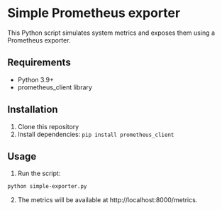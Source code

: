 # Simple Prometheus exporter

This Python script simulates system metrics and exposes them using a Prometheus exporter.

## Requirements

- Python 3.9+
- prometheus_client library

## Installation

1. Clone this repository
2. Install dependencies: `pip install prometheus_client`

## Usage

1. Run the script:

```bash
python simple-exporter.py
```

2. The metrics will be available at http://localhost:8000/metrics.


